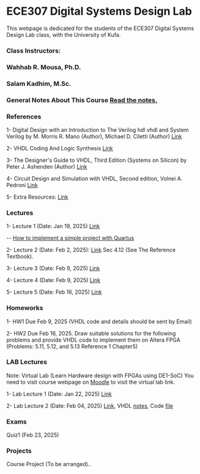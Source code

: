 # ECE307 Digital Systems Design Lab

This webpage is dedicated for the students of the ECE307 Digital Systems Design Lab class, with the University of Kufa.

### Class Instructors: 
### Wahhab R. Mousa, Ph.D.
### Salam Kadhim, M.Sc.

### General Notes About This Course [Read the notes.](https://github.com/myreadings1/ECE307/blob/main/General_Notes.md)


### References

1- Digital Design with an Introduction to The Verilog hdl vhdl and System Verilog by M. Morris R. Mano (Author), Michael D. Ciletti (Author)  [Link](https://drive.google.com/file/d/1SPY81cQZhXOsGN09_fuG15QfuJIaw2fg/view?usp=sharing) 

2- VHDL Coding And Logic Synthesis [Link](https://drive.google.com/file/d/1WG-vi4pcUCY9YB8IVhpIj1SlwiwiexEo/view?usp=drivesdk)

3- The Designer's Guide to VHDL, Third Edition (Systems on Silicon) by Peter J. Ashenden (Author)
[Link](https://drive.google.com/file/d/1a_RjoF3yabyzO4bksdhGoVfHmQz6OFvj/view?usp=sharing)

4- Circuit Design and Simulation with VHDL, Second edition, Volnei A. Pedroni [Link](https://drive.google.com/file/d/1PC2VUzPonmYPslNSovTmmp2mPv8UF6RO/view?usp=sharing)

5- Extra Resources: [Link](https://drive.google.com/drive/folders/1rPf9xPuVfFsPdeWmAiKzSUmLtn-UsAuR?usp=drive_link)


### Lectures
1- Lecture 1 (Date: Jan 19, 2025) [Link](https://github.com/myreadings1/ECE307/blob/main/Lec1-%20Intro.pptx-2.pdf)

-- [How to implement a simple project with Quartus](https://drive.google.com/file/d/1O9OtenPpXRIdyCS_XACpUj2nbScvsJL0/view?usp=drive_link)


2- Lecture 2 (Date: Feb 2, 2025): [Link](https://github.com/myreadings1/ECE307/blob/main/Lec2-%20FPGA.pptx.pdf)
Sec 4.12 (See The Reference Textbook).

3- Lecture 3 (Date: Feb 9, 2025) [Link](https://drive.google.com/file/d/11fu13oChZ2wsF240I4_sszNLO6vm8aTL/view?usp=sharing)

4- Lecture 4 (Date: Feb 9, 2025) [Link](https://drive.google.com/file/d/1MGl8jk2hgxUkxoEYZRkoNX3R6LYzuiMB/view?usp=sharing)

5- Lecture 5 (Date: Feb 16, 2025) [Link](https://drive.google.com/file/d/1wPfPMnPsWG6BcfXuofVolk5adw6dAvSO/view?usp=drive_link)

### Homeworks
1- HW1 Due Feb 9, 2025 (VHDL code and details should be sent by Email)

2- HW2 Due Feb 16, 2025. Draw suitable solutions for the following problems and provide VHDL code to implement them on Altera FPGA  (Problems: 5.11, 5.12, and 5.13 Reference 1 Chapter5)

### LAB Lectures
Note: Virtual Lab (Learn Hardware design with FPGAs using DE1-SoC)
You need to visit course webpage on [Moodle](https://elearning7.uokufa.edu.iq/eng/course/view.php?id=3562) to visit the virtual lab link.


1- Lab Lecture 1 (Date: Jan 22, 2025) [Link](https://github.com/myreadings1/ECE307/blob/main/Quartus_Prime_Introduction.pdf)

2- Lab Lecture 2 (Date: Feb 04, 2025) [Link](https://github.com/myreadings1/ECE307/blob/main/Lec2_Lab_%20part%202.pdf), VHDL [notes](https://github.com/myreadings1/ECE307/blob/main/Lec2_Lab_Exc1_vhdl.pdf), Code [file](https://github.com/myreadings1/ECE307/blob/main/Lec2_Lab_Part%203%20vhdl)


### Exams
Quiz1 (Feb 23, 2025)

### Projects
Course Project (To be arranged)..



